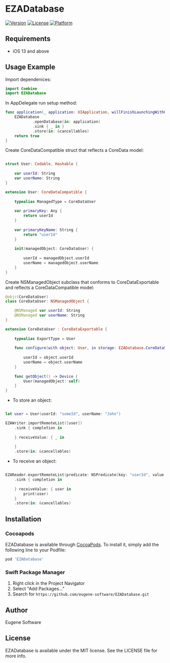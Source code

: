 # EZADatabase

[![Version](https://img.shields.io/cocoapods/v/EZADatabase.svg?style=flat)](https://cocoapods.org/pods/EZADatabase)
[![License](https://img.shields.io/cocoapods/l/EZADatabase.svg?style=flat)](https://cocoapods.org/pods/EZADatabase)
[![Platform](https://img.shields.io/cocoapods/p/EZADatabase.svg?style=flat)](https://cocoapods.org/pods/EZADatabase)

## Requirements

- iOS 13 and above

## Usage Example

Import dependenices:

```swift
import Combine
import EZADatabase
```

In AppDelegate run setup method:

```swift
func application(_ application: UIApplication, willFinishLaunchingWithOptions launchOptions: [UIApplication.LaunchOptionsKey : Any]? = nil) -> Bool {
    EZADatabase
            .openDatabase(in: application)
            .sink { _ in }
            .store(in: &cancellables)
    return true
}
```

Create CoreDataCompatible struct that reflects a CoreData model:

```swift

struct User: Codable, Hashable {
    
    var userId: String
    var userName: String
}

extension User: CoreDataCompatible {
    
    typealias ManagedType = CoreDataUser
    
    var primaryKey: Any {
        return userId
    }
    
    var primaryKeyName: String {
        return "userId"
    }
    
    init(managedObject: CoreDataUser) {
        
        userId = managedObject.userId
        userName = managedObject.userName
    }
}
```

Create NSManagedObject subclass that conforms to CoreDataExportable and reflects a CoreDataCompatible model:

```swift
@objc(CoreDataUser)
class CoreDataUser: NSManagedObject {

    @NSManaged var userId: String
    @NSManaged var userName: String
}

extension CoreDataUser : CoreDataExportable {
    
    typealias ExportType = User
    
    func configure(with object: User, in storage: EZADatabase.CoreDataStorageInterface) {
        
        userId = object.userId
        userName = object.userName
    }
    
    func getObject() -> Device {
        User(managedObject: self)
    }
}
```

- To store an object:

```swift

let user = User(userId: "someId", userName: "John")

EZAWriter.importRemoteList([user])
    .sink { completion in
        
    } receiveValue: { _ in
        
    }
    .store(in: &cancellables)
```

- To receive an object:

```swift

EZAReader.exportRemoteList(predicate: NSPredicate(key: "userId", value: "someId"))
    .sink { completion in
        
    } receiveValue: { user in
        print(user)
    }
    .store(in: &cancellables)
```

## Installation

### Cocoapods
EZADatabase is available through [CocoaPods](https://cocoapods.org). To install
it, simply add the following line to your Podfile:

```ruby
pod 'EZADatabase'
```

### Swift Package Manager
1. Right click in the Project Navigator
2. Select "Add Packages..."
3. Search for ```https://github.com/eugene-software/EZADatabase.git```

## Author

Eugene Software

## License

EZADatabase is available under the MIT license. See the LICENSE file for more info.
